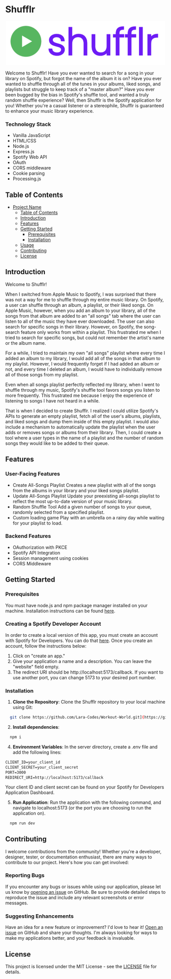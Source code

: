 
# Shufflr
<p align="center">
  <img src="/shufflr.png" alt="Shufflr Logo" width="500">
</p>

Welcome to Shufflr! Have you ever wanted to search for a song in your library on Spotify, but forgot the name of the album it is on? Have you ever wanted to shuffle through all of the tunes in your albums, liked songs, and playlists but struggle to keep track of a "master album?" Have you ever been bugged by the bias in Spotify's shuffle tool, and wanted a truly random shuffle experience? Well, then Shufflr is the Spotify application for you! Whether you're a casual listener or a stereophile, Shufflr is guaranteed to enhance your music library experience. 

### Technology Stack 
- Vanilla JavaScript
- HTML/CSS
- Node.js
- Express.js
- Spotify Web API
- OAuth
- CORS middleware
- Cookie parsing
- Processing.js

## Table of Contents

- [Project Name](#project-name)
  - [Table of Contents](#table-of-contents)
  - [Introduction](#introduction)
  - [Features](#features)
  - [Getting Started](#getting-started)
    - [Prerequisites](#prerequisites)
    - [Installation](#installation)
  - [Usage](#usage)
  - [Contributing](#contributing)
  - [License](#license)

## Introduction
Welcome to Shufflr! 

When I switched from Apple Music to Spotify, I was surprised that there was not a way for me to shuffle through my entire music library. On Spotify, a user can shuffle through an album, a playlist, or their liked songs. On Apple Music, however, when you add an album to your library, all of the songs from that album are added to an "all songs" tab where the user can listen to all of the music they have ever downloaded. The user can also search for specific songs in their library. However, on Spotify, the song-search feature only works from within a playlist. This frustrated me when I tried to search for specific songs, but could not remember the artist's name or the album name. 

For a while, I tried to maintain my own "all songs" playlist where every time I added an album to my library, I would add all of the songs in that album to my playlist. However, I would frequently forget if I had added an album or not, and every time I deleted an album, I would have to individually remove all of those songs from my playlist. 

Even when all songs playlist perfectly reflected my library, when I went to shuffle through my music, Spotify's shuffle tool favors songs you listen to more frequently. This frustrated me because I enjoy the experience of listening to songs I have not heard in a while. 

That is when I decided to create Shufflr. I realized I could utilize Spotify's APIs to generate an empty playlist, fetch all of the user's albums, playlists, and liked songs and dump them inside of this empty playlist. I would also include a mechanism to automatically update the playlist when the user adds or removes songs or albums from their library. Then, I could create a tool where a user types in the name of a playlist and the number of random songs they would like to be added to their queue. 

## Features

### User-Facing Features 
- Create All-Songs Playlist 
Creates a new playlist with all of the songs from the albums in your library and your liked songs playlist.
- Update All-Songs Playlist 
Update your preexisting all-songs playlist to reflect the most up-to-date version of your music library. 
- Random Shuffle Tool 
Add a given number of songs to your queue, randomly selected from a specified playlist. 
- Custom loading game 
Play with an umbrella on a rainy day while waiting for your playlist to load. 

### Backend Features 

- OAuthorization with PKCE
- Spotify API Integration 
- Session management using cookies 
- CORS Middleware 

## Getting Started

### Prerequisites 

You must have node.js and npm package manager installed on your machine. Installation instructions can be found [here]([URL](https://docs.npmjs.com/downloading-and-installing-node-js-and-npm)).

### Creating a Spotify Developer Account 
In order to create a local version of this app, you must create an account with Spotify for Developers. You can do that [here]([URL](https://developer.spotify.com/)). Once you create an account, follow the instructions below: 

1. Click on "create an app."
2. Give your application a name and a description. You can leave the "website" field empty.
3. The redirect URI should be http://localhost:5173/callback. If you want to use another port, you can change 5173 to your desired port number.

### Installation

1. **Clone the Repository**: 
   Clone the Shufflr repository to your local machine using Git:
``` bash
  git clone https://github.com/Lara-Codes/Workout-World.git](https://github.com/Lara-Codes/Shufflr.git
```

2. **Install dependencies**:

``` bash
  npm i 
```

4. **Environment Variables**:
In the server directory, create a .env file and add the following lines:
```plaintext
CLIENT_ID=your_client_id
CLIENT_SECRET=your_client_secret
PORT=3000
REDIRECT_URI=http://localhost:5173/callback
```
Your client ID and client secret can be found on your Spotify for Developers Application Dashboard. 

5. **Run Application**:
   Run the application with the following command, and navigate to localhost:5173 (or the port you are choosing to run the application on). 
``` bash
  npm run dev 
```

## Contributing

I welcome contributions from the community! Whether you're a developer, designer, tester, or documentation enthusiast, there are many ways to contribute to our project. Here's how you can get involved:

### Reporting Bugs

If you encounter any bugs or issues while using our application, please let us know by [opening an issue](https://github.com/Lara-Codes/Shufflr/issues) on GitHub. Be sure to provide detailed steps to reproduce the issue and include any relevant screenshots or error messages.

### Suggesting Enhancements

Have an idea for a new feature or improvement? I'd love to hear it! [Open an issue](https://github.com/Lara-Codes/Shufflr/issues) on GitHub and share your thoughts. I'm always looking for ways to make my applications better, and your feedback is invaluable.


## License

This project is licensed under the MIT License - see the [LICENSE](LICENSE) file for details.


